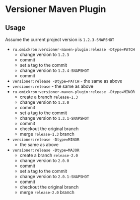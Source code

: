 # Versioner Maven Plugin

## Usage
Assume the current project version is `1.2.3-SNAPSHOT`

* `ru.omickron:versioner-maven-plugin:release -Dtype=PATCH`
  * change version to `1.2.3`
  * commit
  * set a tag to the commit
  * change version to `1.2.4-SNAPSHOT`
  * commit
* `versioner:release -Dtype=PATCH` - the same as above
* `versioner:release` - the same as above
* `ru.omickron:versioner-maven-plugin:release -Dtype=MINOR`
  * create a branch `release-1.3`
  * change version to `1.3.0`
  * commit 
  * set a tag to the commit
  * change version to `1.3.1-SNAPSHOT`
  * commit
  * checkout the original branch
  * merge `release-1.3` branch 
* `versioner:release -Dtype=MINOR`
  * the same as above
* `versioner:release -Dtype=MAJOR`
  * create a branch `release-2.0`
  * change version to `2.0.0`
  * commit 
  * set a tag to the commit
  * change version to `2.0.1-SNAPSHOT`
  * commit 
  * checkout the original branch
  * merge `release-2.0` branch 
